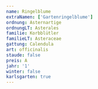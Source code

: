 ```yaml
---
name: Ringelblume
extraNamen: ['Gartenringelblume']
ordnung: Asternartige
ordnungLT: Asterales
familie: Korbblütler
familieLT: Asteraceae
gattung: Calendula
art: officinalis
staude: false
preis: A
jahr: '1'
winter: false
karlsgarten: true
---
```

